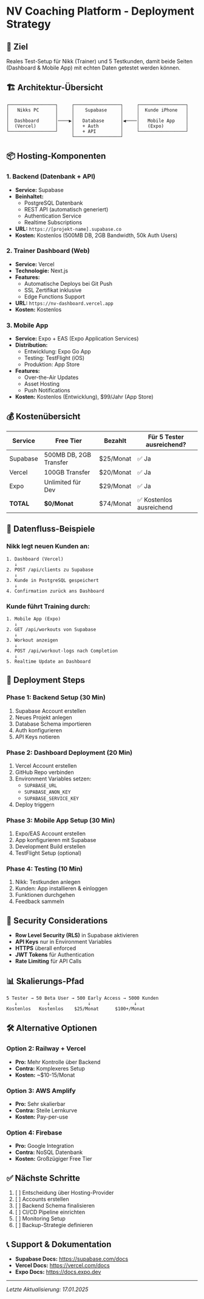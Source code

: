 # NV Coaching Platform - Deployment Strategy

## 🎯 Ziel
Reales Test-Setup für Nikk (Trainer) und 5 Testkunden, damit beide Seiten (Dashboard & Mobile App) mit echten Daten getestet werden können.

## 🏗️ Architektur-Übersicht

```
┌─────────────────┐     ┌─────────────────┐     ┌─────────────────┐
│   Nikks PC      │     │    Supabase     │     │  Kunde iPhone   │
│                 │     │                 │     │                 │
│  Dashboard      │────▶│   Database      │◀────│   Mobile App    │
│  (Vercel)       │     │   + Auth        │     │   (Expo)        │
└─────────────────┘     │   + API         │     └─────────────────┘
                        └─────────────────┘
```

## 📦 Hosting-Komponenten

### 1. **Backend (Datenbank + API)**
- **Service:** Supabase
- **Beinhaltet:**
  - PostgreSQL Datenbank
  - REST API (automatisch generiert)
  - Authentication Service
  - Realtime Subscriptions
- **URL:** `https://[projekt-name].supabase.co`
- **Kosten:** Kostenlos (500MB DB, 2GB Bandwidth, 50k Auth Users)

### 2. **Trainer Dashboard (Web)**
- **Service:** Vercel
- **Technologie:** Next.js
- **Features:**
  - Automatische Deploys bei Git Push
  - SSL Zertifikat inklusive
  - Edge Functions Support
- **URL:** `https://nv-dashboard.vercel.app`
- **Kosten:** Kostenlos

### 3. **Mobile App**
- **Service:** Expo + EAS (Expo Application Services)
- **Distribution:**
  - Entwicklung: Expo Go App
  - Testing: TestFlight (iOS)
  - Produktion: App Store
- **Features:**
  - Over-the-Air Updates
  - Asset Hosting
  - Push Notifications
- **Kosten:** Kostenlos (Entwicklung), $99/Jahr (App Store)

## 💰 Kostenübersicht

| Service | Free Tier | Bezahlt | Für 5 Tester ausreichend? |
|---------|-----------|---------|---------------------------|
| Supabase | 500MB DB, 2GB Transfer | $25/Monat | ✅ Ja |
| Vercel | 100GB Transfer | $20/Monat | ✅ Ja |
| Expo | Unlimited für Dev | $29/Monat | ✅ Ja |
| **TOTAL** | **$0/Monat** | $74/Monat | ✅ Kostenlos ausreichend |

## 🔄 Datenfluss-Beispiele

### Nikk legt neuen Kunden an:
```
1. Dashboard (Vercel) 
   ↓
2. POST /api/clients zu Supabase
   ↓
3. Kunde in PostgreSQL gespeichert
   ↓
4. Confirmation zurück ans Dashboard
```

### Kunde führt Training durch:
```
1. Mobile App (Expo)
   ↓
2. GET /api/workouts von Supabase
   ↓
3. Workout anzeigen
   ↓
4. POST /api/workout-logs nach Completion
   ↓
5. Realtime Update an Dashboard
```

## 🚀 Deployment Steps

### Phase 1: Backend Setup (30 Min)
1. Supabase Account erstellen
2. Neues Projekt anlegen
3. Database Schema importieren
4. Auth konfigurieren
5. API Keys notieren

### Phase 2: Dashboard Deployment (20 Min)
1. Vercel Account erstellen
2. GitHub Repo verbinden
3. Environment Variables setzen:
   - `SUPABASE_URL`
   - `SUPABASE_ANON_KEY`
   - `SUPABASE_SERVICE_KEY`
4. Deploy triggern

### Phase 3: Mobile App Setup (30 Min)
1. Expo/EAS Account erstellen
2. App konfigurieren mit Supabase
3. Development Build erstellen
4. TestFlight Setup (optional)

### Phase 4: Testing (10 Min)
1. Nikk: Testkunden anlegen
2. Kunden: App installieren & einloggen
3. Funktionen durchgehen
4. Feedback sammeln

## 🔐 Security Considerations

- **Row Level Security (RLS)** in Supabase aktivieren
- **API Keys** nur in Environment Variables
- **HTTPS** überall enforced
- **JWT Tokens** für Authentication
- **Rate Limiting** für API Calls

## 📊 Skalierungs-Pfad

```
5 Tester → 50 Beta User → 500 Early Access → 5000 Kunden
   ↓           ↓              ↓                ↓
Kostenlos   Kostenlos    $25/Monat      $100+/Monat
```

## 🛠️ Alternative Optionen

### Option 2: Railway + Vercel
- **Pro:** Mehr Kontrolle über Backend
- **Contra:** Komplexeres Setup
- **Kosten:** ~$10-15/Monat

### Option 3: AWS Amplify
- **Pro:** Sehr skalierbar
- **Contra:** Steile Lernkurve
- **Kosten:** Pay-per-use

### Option 4: Firebase
- **Pro:** Google Integration
- **Contra:** NoSQL Datenbank
- **Kosten:** Großzügiger Free Tier

## ✅ Nächste Schritte

1. [ ] Entscheidung über Hosting-Provider
2. [ ] Accounts erstellen
3. [ ] Backend Schema finalisieren
4. [ ] CI/CD Pipeline einrichten
5. [ ] Monitoring Setup
6. [ ] Backup-Strategie definieren

## 📞 Support & Dokumentation

- **Supabase Docs:** https://supabase.com/docs
- **Vercel Docs:** https://vercel.com/docs
- **Expo Docs:** https://docs.expo.dev

---

*Letzte Aktualisierung: 17.01.2025*